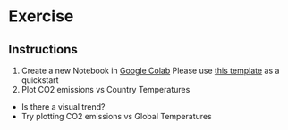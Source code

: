 # Exercise

## Instructions
1. Create a new Notebook in [Google Colab](https://colab.research.google.com/)
   Please use [this template](https://github.com/data-derp/small-exercises/blob/master/%5BExample%5D%20Reading%20from%20S3%20via%20Colab.ipynb) as a quickstart
2. Plot CO2 emissions vs Country Temperatures
  * Is there a visual trend?
  * Try plotting CO2 emissions vs Global Temperatures

